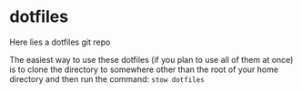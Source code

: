 # dotfiles #

Here lies a dotfiles git repo

The easiest way to use these dotfiles (if you plan to use all of them at once) is to clone the directory to somewhere other than the root of your home directory and then run the command:
`stow dotfiles`
